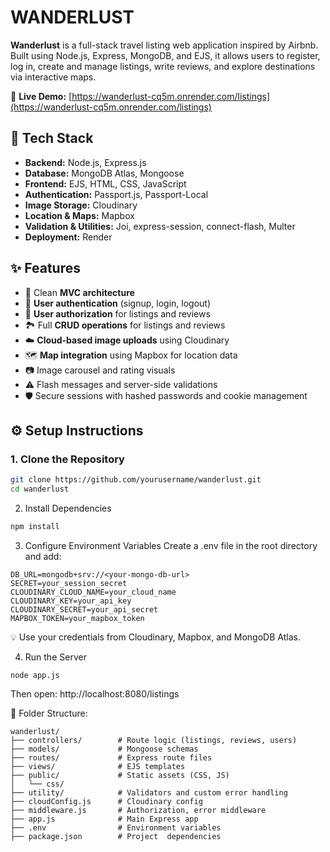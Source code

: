 # WANDERLUST

**Wanderlust** is a full-stack travel listing web application inspired by Airbnb. Built using Node.js, Express, MongoDB, and EJS, it allows users to register, log in, create and manage listings, write reviews, and explore destinations via interactive maps.

🔗 **Live Demo:** [https://wanderlust-cq5m.onrender.com/listings](https://wanderlust-cq5m.onrender.com/listings)

## 🚀 Tech Stack

- **Backend:** Node.js, Express.js
- **Database:** MongoDB Atlas, Mongoose
- **Frontend:** EJS, HTML, CSS, JavaScript
- **Authentication:** Passport.js, Passport-Local
- **Image Storage:** Cloudinary
- **Location & Maps:** Mapbox
- **Validation & Utilities:** Joi, express-session, connect-flash, Multer
- **Deployment:** Render

## ✨ Features

- 🧭 Clean **MVC architecture**
- 🔐 **User authentication** (signup, login, logout)
- 👤 **User authorization** for listings and reviews
- 🏞 Full **CRUD operations** for listings and reviews
- ☁️ **Cloud-based image uploads** using Cloudinary
- 🗺 **Map integration** using Mapbox for location data
- 📷 Image carousel and rating visuals
- ⚠️ Flash messages and server-side validations
- 🛡 Secure sessions with hashed passwords and cookie management


## ⚙️ Setup Instructions

### 1. Clone the Repository

```bash
git clone https://github.com/yourusername/wanderlust.git
cd wanderlust

```
2. Install Dependencies
```bash
npm install
```
3. Configure Environment Variables
Create a .env file in the root directory and add:
```
DB_URL=mongodb+srv://<your-mongo-db-url>
SECRET=your_session_secret
CLOUDINARY_CLOUD_NAME=your_cloud_name
CLOUDINARY_KEY=your_api_key
CLOUDINARY_SECRET=your_api_secret
MAPBOX_TOKEN=your_mapbox_token
```
💡 Use your credentials from Cloudinary, Mapbox, and MongoDB Atlas.

4. Run the Server
```
node app.js
```
Then open: http://localhost:8080/listings

📁 Folder Structure:
```
wanderlust/
├── controllers/        # Route logic (listings, reviews, users)
├── models/             # Mongoose schemas
├── routes/             # Express route files
├── views/              # EJS templates
├── public/             # Static assets (CSS, JS)
│   └── css/
├── utility/            # Validators and custom error handling
├── cloudConfig.js      # Cloudinary config
├── middleware.js       # Authorization, error middleware
├── app.js              # Main Express app
├── .env                # Environment variables
├── package.json        # Project  dependencies


